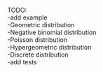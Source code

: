 TODO:  
-add example  
-Geometric distribution  
-Negative binomial distribution  
-Poisson distribution  
-Hypergeometric distribution  
-Discrete distribution  
-add tests  
